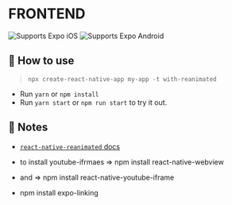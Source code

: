 # FRONTEND

<p>
  <!-- iOS -->
  <img alt="Supports Expo iOS" longdesc="Supports Expo iOS" src="https://img.shields.io/badge/iOS-4630EB.svg?style=flat-square&logo=APPLE&labelColor=999999&logoColor=fff" />
  <!-- Android -->
  <img alt="Supports Expo Android" longdesc="Supports Expo Android" src="https://img.shields.io/badge/Android-4630EB.svg?style=flat-square&logo=ANDROID&labelColor=A4C639&logoColor=fff" />
  <!-- Web -->
</p>

## 🚀 How to use 

> `npx create-react-native-app my-app -t with-reanimated`

- Run `yarn` or `npm install`
- Run `yarn start` or `npm run start` to try it out.

## 📝 Notes
- [`react-native-reanimated` docs](https://docs.swmansion.com/react-native-reanimated/)
- to install youtube-ifrmaes => npm install react-native-webview
- and => npm install react-native-youtube-iframe

- npm install expo-linking 
